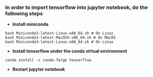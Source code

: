 ### In order to import tensorflow into jupyter notebook, do the following steps

* __Install miniconda__
```
bash Miniconda3-latest-Linux-x86_64.sh # On Linux
bash Miniconda3-latest-MacOSX-x86_64.sh # On MacOS
bash Miniconda3-latest-Linux-x86_64.sh # On Linux
```
* __Install tensorflow under the conda virtual environment__
```
conda install -c conda-forge tensorflow
```
* __Restart jupyter notebook__
